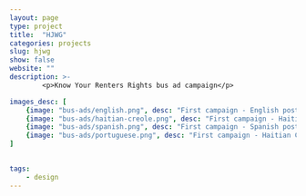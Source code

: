```yaml
---
layout: page
type: project
title:  "HJWG"
categories: projects
slug: hjwg
show: false
website: ""
description: >-
        <p>Know Your Renters Rights bus ad campaign</p>

images_desc: [
    {image: "bus-ads/english.png", desc: "First campaign - English poster"},
    {image: "bus-ads/haitian-creole.png", desc: "First campaign - Haitian Creole poster"},
    {image: "bus-ads/spanish.png", desc: "First campaign - Spanish poster"},
    {image: "bus-ads/portuguese.png", desc: "First campaign - Haitian Creole poster"},
]
    

tags: 
    - design
---
```

